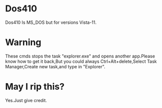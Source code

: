 # Dos410
Dos410 Is MS_DOS but for versions Vista-11.
# Warning
These cmds stops the task "explorer.exe" and opens another app.Please know how to get it back,But you could always Ctrl+Alt+delete,Select Task Manager,Create new task,and type in "Explorer".
# May I rip this?
Yes.Just give credit.
